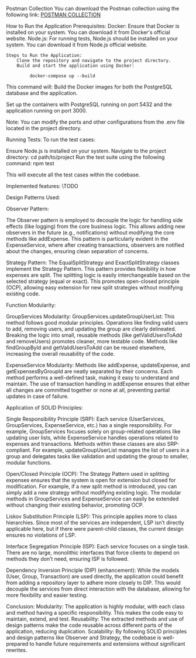 Postman Collection
You can download the Postman collection using the following link: 
    [POSTMAN COLLECTION](https://drive.google.com/file/d/16sGxJhKHff8H5q9bM_i-0TpHz-5fVsN3/view?usp=sharing)

How to Run the Application
    Prerequisites:
        Docker: Ensure that Docker is installed on your system. You can download it from Docker's official website.
        Node.js: For running tests, Node.js should be installed on your system. You can download it from Node.js official website.


    Steps to Run the Application:
        Clone the repository and navigate to the project directory.
        Build and start the application using Docker:

             docker-compose up --build

This command will:
Build the Docker images for both the PostgreSQL database and the application.

Set up the containers with PostgreSQL running on port 5432 and the application running on port 3000.

Note: You can modify the ports and other configurations from the .env file located in the project directory.

Running Tests:
To run the test cases:

Ensure Node.js is installed on your system.
Navigate to the project directory:
    cd path/to/project
Run the test suite using the following command:
    npm test
  
This will execute all the test cases within the codebase.



Implemented features:
\\TODO

Design Patterns Used:

Observer Pattern:

The Observer pattern is employed to decouple the logic for handling side effects (like logging) from the core business logic. This allows adding new observers in the future (e.g., notifications) without modifying the core methods like addExpense.
This pattern is particularly evident in the ExpenseService, where after creating transactions, observers are notified about the changes, ensuring clean separation of concerns.


Strategy Pattern:
The EqualSplitStrategy and ExactSplitStrategy classes implement the Strategy Pattern. This pattern provides flexibility in how expenses are split. The splitting logic is easily interchangeable based on the selected strategy (equal or exact). This promotes open-closed principle (OCP), allowing easy extension for new split strategies without modifying existing code.



Function Modularity:

GroupServices Modularity:
GroupServices.updateGroupUserList: This method follows good modular principles. Operations like finding valid users to add, removing users, and updating the group are clearly delineated. Breaking the logic into small, reusable methods (like getValidUsersToAdd and removeUsers) promotes cleaner, more testable code.
Methods like findGroupById and getValidUsersToAdd can be reused elsewhere, increasing the overall reusability of the code.


ExpenseService Modularity:
Methods like addExpense, updateExpense, and getExpensesByGroupId are neatly separated by their concerns. Each method performs a well-defined task, making it easy to understand and maintain.
The use of transaction handling in addExpense ensures that either all changes are committed together or none at all, preventing partial updates in case of failure.



Application of SOLID Principles:

Single Responsibility Principle (SRP):
Each service (UserServices, GroupServices, ExpenseService, etc.) has a single responsibility. For example, GroupServices focuses solely on group-related operations like updating user lists, while ExpenseService handles operations related to expenses and transactions.
Methods within these classes are also SRP-compliant. For example, updateGroupUserList manages the list of users in a group and delegates tasks like validation and updating the group to smaller, modular functions.


Open/Closed Principle (OCP):
The Strategy Pattern used in splitting expenses ensures that the system is open for extension but closed for modification. For example, if a new split method is introduced, you can simply add a new strategy without modifying existing logic.
The modular methods in GroupServices and ExpenseService can easily be extended without changing their existing behavior, promoting OCP.

Liskov Substitution Principle (LSP):
This principle applies more to class hierarchies. Since most of the services are independent, LSP isn’t directly applicable here, but if there were parent-child classes, the current design ensures no violations of LSP.

Interface Segregation Principle (ISP):
Each service focuses on a single task. There are no large, monolithic interfaces that force clients to depend on methods they don’t need, ensuring ISP is followed.


Dependency Inversion Principle (DIP) (enhancement):
While the models (User, Group, Transaction) are used directly, the application could benefit from adding a repository layer to adhere more closely to DIP. This would decouple the services from direct interaction with the database, allowing for more flexibility and easier testing.


Conclusion:
Modularity: The application is highly modular, with each class and method having a specific responsibility. This makes the code easy to maintain, extend, and test.
Reusability: The extracted methods and use of design patterns make the code reusable across different parts of the application, reducing duplication.
Scalability: By following SOLID principles and design patterns like Observer and Strategy, the codebase is well-prepared to handle future requirements and extensions without significant rewrites.





